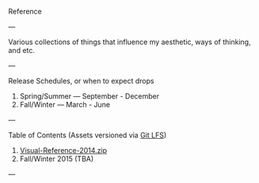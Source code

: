 Reference

—

Various collections of things that influence my aesthetic, ways of thinking, and etc.

—

Release Schedules, or when to expect drops

1. Spring/Summer — September - December
2. Fall/Winter — March - June

—

Table of Contents (Assets versioned via [Git LFS](https://git-lfs.github.com/))

1. [Visual-Reference-2014.zip](https://github.com/edouerd/reference/releases/tag/v1.0)
2. Fall/Winter 2015 (TBA)

—
